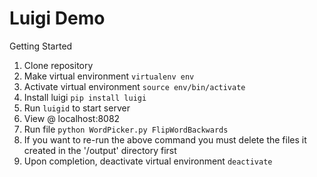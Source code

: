 # Luigi Demo

Getting Started

1. Clone repository
2. Make virtual environment
  `virtualenv env`
3. Activate virtual environment
  `source env/bin/activate`
4. Install luigi
  `pip install luigi`
5. Run `luigid` to start server
6. View @ localhost:8082
7. Run file
  `python WordPicker.py FlipWordBackwards`
8. If you want to re-run the above command you must delete the files it created in the '/output' directory first
9. Upon completion, deactivate virtual environment
  `deactivate`
